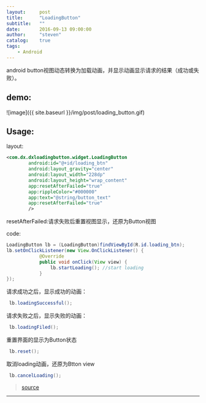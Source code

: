```yaml
---
layout:     post
title:      "LoadingButton"
subtitle:   ""
date:       2016-09-13 09:00:00
author:     "steven"
catalog:    true
tags:
    - Android
---
```


android button视图动态转换为加载动画，并显示动画显示请求的结果（成功或失败）。

demo:
---

![image]({{ site.baseurl }}/img/post/loading_button.gif)

Usage:
---
layout:


```xml
<com.dx.dxloadingbutton.widget.LoadingButton
        android:id="@+id/loading_btn"
        android:layout_gravity="center"
        android:layout_width="228dp"
        android:layout_height="wrap_content"
        app:resetAfterFailed="true"
        app:rippleColor="#000000"
        app:text="@string/button_text"
        app:resetAfterFailed="true"
        />
```
resetAfterFailed:请求失败后重置视图显示，还原为Button视图

code:

```java
LoadingButton lb = (LoadingButton)findViewById(R.id.loading_btn);
lb.setOnClickListener(new View.OnClickListener() {
            @Override
            public void onClick(View view) {
                lb.startLoading(); //start loading
            }
});
```

请求成功之后，显示成功的动画：


```java
 lb.loadingSuccessful();
```

请求失败之后，显示失败的动画：

```java
 lb.loadingFiled();
```

重置界面的显示为Button状态

```java
 lb.reset();
```

取消loading动画，还原为Btton view

```java
 lb.cancelLoading();
```


>[source](https://github.com/StevenDXC/DxLoadingButton)
---
